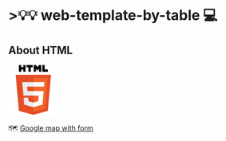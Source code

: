 # >💡💡 web-template-by-table 💻
<h2>About HTML</h2>  <img src="html-tutorial.png" width ="100px">

 🗺️ <a href="https://manishdeveloper333.github.io/web-template-by-table/form google map.html">Google map with form</a>

